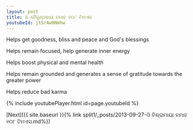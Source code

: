 ```yaml
---
layout: post
title: ଓଁ ବୈକୁଣ୍ଠଵାୟ ନମାହ ୧୦୮ ଟିମଏସ
youtubeId: jtSrAw0Nmhw
---
```

 
 
Helps get goodness, bliss and peace and God's blessings
 
Helps remain focused, help generate inner energy 
 
Helps boost physical and mental health 
 
Helps remain grounded and generates a sense of gratitude towards the greater power 
 
Helps reduce bad karma
 
 
 
 


{% include youtubePlayer.html id=page.youtubeId %}
 
[Next]({{ site.baseurl }}{% link  split1/_posts/2013-09-27-ଓଁ ବିଶ୍ରାମାୟା ନମାହ ୧୦୮ ଟିମଏସ.md%})
 
